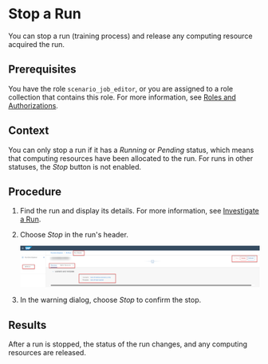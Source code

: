 <!-- loioa68bde61850f45e2a8cc2034f1a5157a -->

# Stop a Run

You can stop a run \(training process\) and release any computing resource acquired the run.



<a name="loioa68bde61850f45e2a8cc2034f1a5157a__prereq_b54_nld_jpb"/>

## Prerequisites

You have the role `scenario_job_editor`, or you are assigned to a role collection that contains this role. For more information, see [Roles and Authorizations](roles-and-authorizations-4ef8499.md).



## Context

You can only stop a run if it has a *Running* or *Pending* status, which means that computing resources have been allocated to the run. For runs in other statuses, the *Stop* button is not enabled.



## Procedure

1.  Find the run and display its details. For more information, see [Investigate a Run](investigate-a-run-e479244.md).

2.  Choose *Stop* in the run's header.

    ![Run details screen with action buttons, including Stop, highlighted](images/Image_AIL_FE_All_Template_Run_Delete_c7b6c13.png)

3.  In the warning dialog, choose *Stop* to confirm the stop.




<a name="loioa68bde61850f45e2a8cc2034f1a5157a__result_rr1_4nd_jpb"/>

## Results

After a run is stopped, the status of the run changes, and any computing resources are released.

